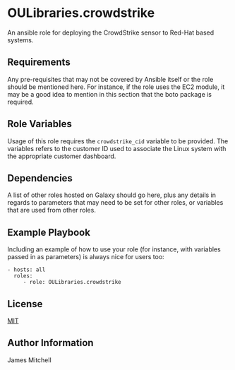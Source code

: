 OULibraries.crowdstrike
=========

An ansible role for deploying the CrowdStrike sensor to Red-Hat based systems.

Requirements
------------

Any pre-requisites that may not be covered by Ansible itself or the role should be mentioned here. For instance, if the role uses the EC2 module, it may be a good idea to mention in this section that the boto package is required.

Role Variables
--------------

Usage of this role requires the `crowdstrike_cid` variable to be provided. The variables refers to the customer ID used to associate the Linux system with the appropriate customer dashboard.

Dependencies
------------

A list of other roles hosted on Galaxy should go here, plus any details in regards to parameters that may need to be set for other roles, or variables that are used from other roles.

Example Playbook
----------------

Including an example of how to use your role (for instance, with variables passed in as parameters) is always nice for users too:

    - hosts: all
      roles:
         - role: OULibraries.crowdstrike 

License
-------

[MIT](https://github.com/OULibraries/ansible-role-crowdstrike/blob/main/LICENSE)

Author Information
------------------

James Mitchell
